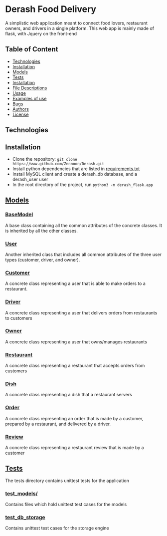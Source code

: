 # Derash Food Delivery
A simplistic web application meant to connect food lovers, restaurant owners, and drivers in a single platform. This web app is mainly made of flask, with Jquery on the front-end

## Table of Content
* [Technologies](#technologies)
* [Installation](#installation)
* [Models](#models)
* [Tests](#tests)
* [Installation](#installation)
* [File Descriptions](#file-descriptions)
* [Usage](#usage)
* [Examples of use](#examples-of-use)
* [Bugs](#bugs)
* [Authors](#authors)
* [License](#license)

## Technologies


## Installation
* Clone the repository: `git clone https://www.github.com/Zennoon/Derash.git`
* Install python dependencies that are listed in [requirements.txt](./requirements.txt)
* Install MySQL client and create a derash_db database, and a derash_user user
* In the root directory of the project, run `python3 -m derash_flask.app`

## [Models](models)
### [BaseModel](models/base_model.py)
A base class containing all the common attributes of the concrete classes. It is inherited by all the other classes.
### [User](models/user.py)
Another inherited class that includes all common attributes of the three user types (customer, driver, and owner).
### [Customer](models/customer.py)
A concrete class representing a user that is able to make orders to a restaurant.
### [Driver](models/driver.py)
A concrete class representing a user that delivers orders from restaurants to customers
### [Owner](models/owner.py)
A concrete class representing a user that owns/manages restaurants
### [Restaurant](models/restaurant.py)
A concrete class representing a restaurant that accepts orders from customers
### [Dish](models/dish.py)
A concrete class representing a dish that a restaurant servers
### [Order](models/order.py)
A concrete class representing an order that is made by a customer, prepared by a restaurant, and delivered by a driver.
### [Review](models/review.py)
A concrete class representing a restaurant review that is made by a customer

## [Tests](tests)
The tests directory contains unittest tests for the application
### [test_models/](tests/test_models/)
Contains files which hold unittest test cases for the models
### [test_db_storage](tests/test_models/test_engine/test_db_storage.py)
Contains unittest test cases for the storage engine
